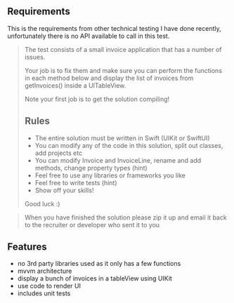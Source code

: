 ## Requirements
This is the requirements from other technical testing I have done recently, unfortunately there is no API available to call in this test.

>  The test consists of a small invoice application that has a number of issues.
>
>  Your job is to fix them and make sure you can perform the functions in each method below and display the list of invoices from getInvoices() inside a UITableView.
>
>  Note your first job is to get the solution compiling!
>
>  Rules
>  ---------------------------------------------------------------------------------
>  * The entire solution must be written in Swift (UIKit or SwiftUI)
>  * You can modify any of the code in this solution, split out classes, add projects etc
>  * You can modify Invoice and InvoiceLine, rename and add methods, change property types (hint)
>  * Feel free to use any libraries or frameworks you like
>  * Feel free to write tests (hint)
>  * Show off your skills!
>
>  Good luck :)

> When you have finished the solution please zip it up and email it back to the recruiter or developer who sent it to you


## Features

* no 3rd party libraries used as it only has a few functions
* mvvm architecture
* display a bunch of invoices in a tableView using UIKit
* use code to render UI
* includes unit tests
